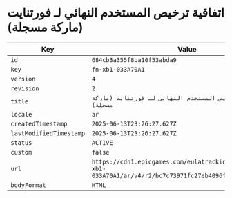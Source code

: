 # اتفاقية ترخيص المستخدم النهائي لـ فورتنايت (ماركة مسجلة)

| Key | Value |
| --- | ----- |
| `id` | `684cb3a355f8ba10f53abda9` |
| `key` | `fn-xb1-033A70A1` |
| `version` | `4` |
| `revision` | `2` |
| `title` | `اتفاقية ترخيص المستخدم النهائي لـ فورتنايت (ماركة مسجلة)` |
| `locale` | `ar` |
| `createdTimestamp` | `2025-06-13T23:26:27.627Z` |
| `lastModifiedTimestamp` | `2025-06-13T23:26:27.627Z` |
| `status` | `ACTIVE` |
| `custom` | `false` |
| `url` | `https://cdn1.epicgames.com/eulatracking-download/fn-xb1-033A70A1/ar/v4/r2/bc7c73971fc27eb4096fc7105743958e.pdf` |
| `bodyFormat` | `HTML` |
